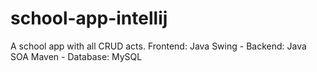 # school-app-intellij
A school app with all CRUD acts. Frontend: Java Swing - Backend: Java SOA Maven - Database: MySQL
